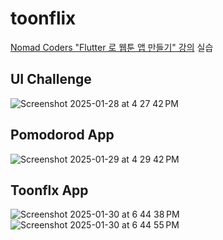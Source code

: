 # toonflix

[Nomad Coders "Flutter 로 웹툰 앱 만들기" 강의](https://nomadcoders.co/flutter-for-beginners/lobby) 실습

## UI Challenge

![Screenshot 2025-01-28 at 4 27 42 PM](https://github.com/user-attachments/assets/8e19da29-19bc-4f6e-ad61-42e185d10e13)

## Pomodorod App

![Screenshot 2025-01-29 at 4 29 42 PM](https://github.com/user-attachments/assets/6df04dd3-26dd-46f2-86d2-6f0a00ada359)

## Toonflx App

![Screenshot 2025-01-30 at 6 44 38 PM](https://github.com/user-attachments/assets/ca244990-5066-48f2-b1af-cfa9396d8f75)
![Screenshot 2025-01-30 at 6 44 55 PM](https://github.com/user-attachments/assets/50afb7c0-1eee-4c14-b217-7549348a181b)
